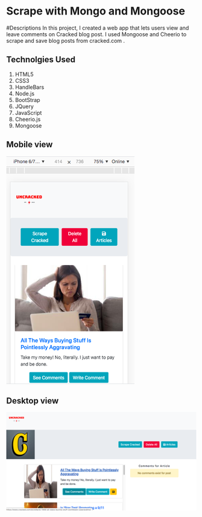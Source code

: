 # Scrape with Mongo and Mongoose

#Descriptions 
In this project, I created a web app that lets users view and leave comments on Cracked blog post. I used  Mongoose and Cheerio  to scrape and save blog posts from cracked.com .

## Technolgies Used

1. HTML5
2. CSS3
3. HandleBars
4. Node.js
5. BootStrap
6. JQuery
7. JavaScript
8. Cheerio.js
9. Mongoose

## Mobile view
![site on mobile view](./public/image/mobile-read.png)

## Desktop view
![site on mobile view](./public/image/desktop-read.png)
